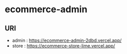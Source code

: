 # ecommerce-admin

## URl
- admin : https://ecommerce-admin-2dbd.vercel.app/
- store : https://ecommerce-store-lime.vercel.app/
